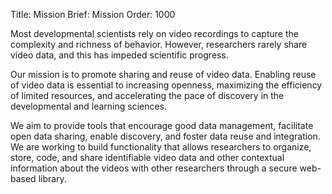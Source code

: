 Title: Mission
Brief: Mission
Order: 1000

Most developmental scientists rely on video recordings to capture the complexity and richness of behavior. However, researchers rarely share video data, and this has impeded scientific progress. 

Our mission is to promote sharing and reuse of video data.
Enabling reuse of video data is essential to increasing openness, maximizing the efficiency of limited resources, and accelerating the pace of discovery in the developmental and learning sciences. 

We aim to provide tools that encourage good data management, facilitate open data sharing, enable discovery, and foster data reuse and integration.
We are working to build functionality that allows researchers to organize, store, code, and share identifiable video data and other contextual information about the videos with other researchers through a secure web-based library.

<!--# Challenges

Sharing data collected for research purposes poses challenges. Principles of ethics dictate that researchers must promise not to reveal information about who participates in research or what information those participants provide. So, sharing data among researchers must not result in the disclosure of participants' identities or other sensitive information about them.

Sharing video poses additional hurdles. Video often contains information about the identities of people, research participants and bystanders alike. Videos may be altered to make it hard to identify individuals, but this reduces the value of the recordings to others. 

## Principles of Informed Consent Extend to Identifiable Data 
Databrary aims to enable researchers to share their findings with other scientists and the community at-large while protecting the privacy of individuals who participate in research.

By enabling the secure sharing of video and related data, the Databrary Project will enable a deeper, richer, and broader understanding of behavior.-->
